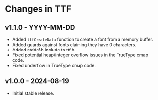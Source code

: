 Changes in TTF
==============

v1.1.0 - YYYY-MM-DD
-------------------

- Added `ttfCreateData` function to create a font from a memory buffer.
- Added guards against fonts claiming they have 0 characters.
- Added stddef.h include to ttf.h.
- Fixed potential heap/integer overflow issues in the TrueType cmap code.
- Fixed underflow in TrueType cmap code.


v1.0.0 - 2024-08-19
-------------------

- Initial stable release.
